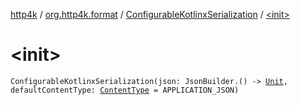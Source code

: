 [http4k](../../index.md) / [org.http4k.format](../index.md) / [ConfigurableKotlinxSerialization](index.md) / [&lt;init&gt;](./-init-.md)

# &lt;init&gt;

`ConfigurableKotlinxSerialization(json: JsonBuilder.() -> `[`Unit`](https://kotlinlang.org/api/latest/jvm/stdlib/kotlin/-unit/index.html)`, defaultContentType: `[`ContentType`](../../org.http4k.core/-content-type/index.md)` = APPLICATION_JSON)`